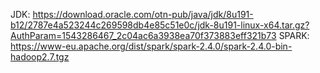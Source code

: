 JDK: https://download.oracle.com/otn-pub/java/jdk/8u191-b12/2787e4a523244c269598db4e85c51e0c/jdk-8u191-linux-x64.tar.gz?AuthParam=1543286467_2c04ac6a3938ea70f373883eff321b73
SPARK: https://www-eu.apache.org/dist/spark/spark-2.4.0/spark-2.4.0-bin-hadoop2.7.tgz
